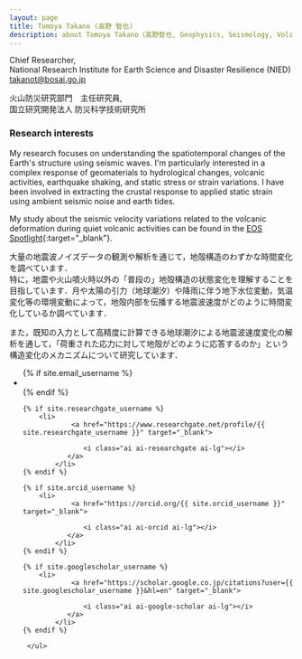```yaml
---
layout: page
title: Tomoya Takano (高野 智也)
description: about Tomoya Takano（高野智也, Geophysics, Seismology, Volcanology)
---
```


Chief Researcher,   
National Research Institute for Earth Science and Disaster Resilience (NIED)   
takanot@bosai.go.jp

火山防災研究部門　主任研究員,   
国立研究開発法人 防災科学技術研究所

###  Research interests
My research focuses on understanding the spatiotemporal changes of the Earth's structure using seismic waves. I'm particularly interested in a complex response of geomaterials to hydrological changes, volcanic activities, earthquake shaking, and static stress or strain variations. I have been involved in extracting the crustal response to applied static strain using ambient seismic noise and earth tides. 

My study about the seismic velocity variations related to the volcanic deformation during quiet volcanic activities can be found in the [EOS Spotlight](https://eos.org/research-spotlights/quiet-volcanic-activity-changes-speed-of-ambient-seismic-waves){:target="_blank"}.

大量の地震波ノイズデータの観測や解析を通じて，地殻構造のわずかな時間変化を調べています．   
特に，地震や火山噴火時以外の「普段の」地殻構造の状態変化を理解することを目指しています．月や太陽の引力（地球潮汐）や降雨に伴う地下水位変動，気温変化等の環境変動によって，地殻内部を伝播する地震波速度がどのように時間変化しているか調べています．

また，既知の入力として高精度に計算できる地球潮汐による地震波速度変化の解析を通して，「荷重された応力に対して地殻がどのように応答するのか」という構造変化のメカニズムについて研究しています．

<div class="social-media-list-wrapper">
<ul class="social-media-list">
{% if site.email_username %}
<li>
<a href="mailto:{{ site.email_username }}">
<i class="fa fa-envelope fa-lg"></i>
</a>
</li>
{% endif %}
	
	{% if site.researchgate_username %}
  		<li>
				<a href="https://www.researchgate.net/profile/{{ site.researchgate_username }}" target="_blank">

      			   <i class="ai ai-researchgate ai-lg"></i>
			   </a>
  	        </li>
	{% endif %}

	{% if site.orcid_username %}
  		<li>
				<a href="https://orcid.org/{{ site.orcid_username }}" target="_blank">

      			   <i class="ai ai-orcid ai-lg"></i>
			   </a>
  	        </li>
	{% endif %}
	
	{% if site.googlescholar_username %}
  		<li>
				<a href="https://scholar.google.co.jp/citations?user={{ site.googlescholar_username }}&hl=en" target="_blank">

      			   <i class="ai ai-google-scholar ai-lg"></i>
			   </a>
  	        </li>
	{% endif %}
	
     </ul>
</div>
